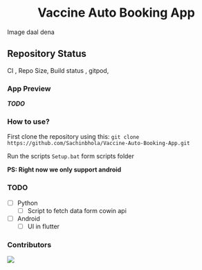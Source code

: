 <h1 align ="center">Vaccine Auto Booking App</h1>

Image daal dena

## Repository Status

CI , Repo Size, Build status , gitpod,

### App Preview

**_TODO_**

### How to use?

First clone the repository using this:
`git clone https://github.com/Sachinbhola/Vaccine-Auto-Booking-App.git`

Run the scripts `Setup.bat` form scripts folder

**PS: Right now we only support android**

### TODO

- [ ] Python
  - [ ] Script to fetch data form cowin api
- [ ] Android
  - [ ] UI in flutter

### Contributors

<a href = "https://github.com/Sachinbhola/Vaccine-Auto-Booking-App/graphs/contributors">
  <img src = "https://contrib.rocks/image?repo = Sachinbhola/Vaccine-Auto-Booking-App"/>
</a>
